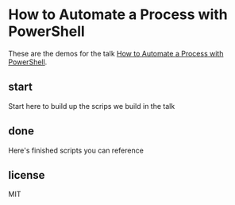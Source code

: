 How to Automate a Process with PowerShell
=========================================

These are the demos for the talk [How to Automate a Process with PowerShell](https://robrich.org/slides/automate-with-powershell/).

start
-----

Start here to build up the scrips we build in the talk


done
----

Here's finished scripts you can reference

license
-------

MIT
